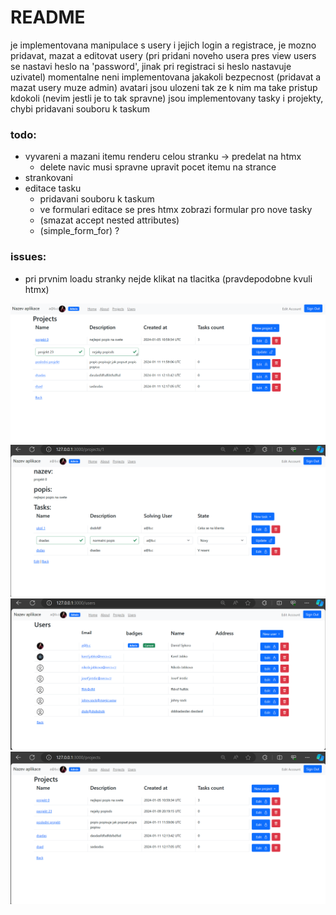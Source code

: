 # README

je implementovana manipulace s usery i jejich login a registrace,
je mozno pridavat, mazat a editovat usery
(pri pridani noveho usera pres view users se nastavi heslo na 'password', jinak pri registraci si heslo nastavuje uzivatel)
momentalne neni implementovana jakakoli bezpecnost (pridavat a mazat usery muze admin)
avatari jsou ulozeni tak ze k nim ma take pristup kdokoli (nevim jestli je to tak spravne)
jsou implementovany tasky i projekty, chybi pridavani souboru k taskum

### todo:  
- vyvareni a mazani itemu renderu celou stranku -> predelat na htmx
  - delete navic musi spravne upravit pocet itemu na strance
- strankovani
- editace tasku
  - pridavani souboru k taskum
  - ve formulari editace se pres htmx zobrazi formular pro nove tasky
  - (smazat accept nested attributes)
  - (simple_form_for) ?

### issues:
- pri prvnim loadu stranky nejde klikat na tlacitka (pravdepodobne kvuli htmx)

![Screenshot Users](screenshots/screenshot%20(4).png)
![Screenshot2 Users](screenshots/screenshot%20(1).png)
![Screenshot Users](screenshots/screenshot%20(2).png)
![Screenshot Users](screenshots/screenshot%20(3).png)